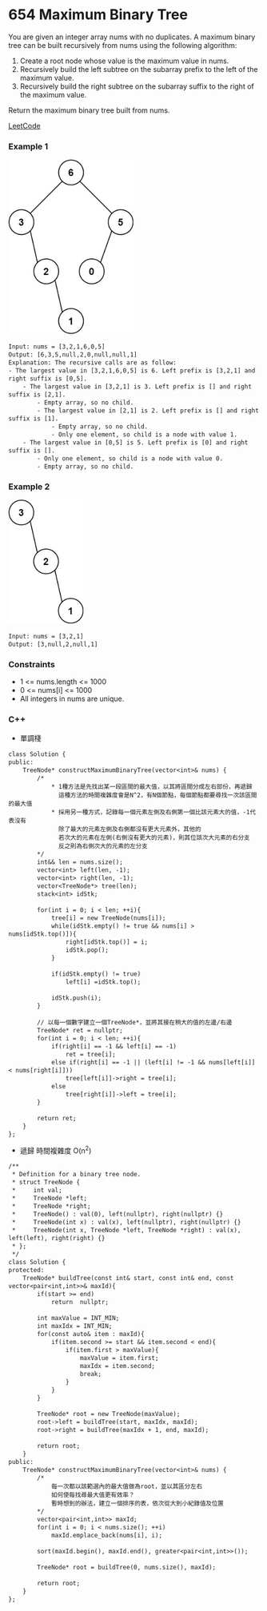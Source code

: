 # 654 Maximum Binary Tree

You are given an integer array nums with no duplicates. A maximum binary tree can be built recursively from nums using the following algorithm:

1. Create a root node whose value is the maximum value in nums.  
2. Recursively build the left subtree on the subarray prefix to the left of the maximum value.  
3. Recursively build the right subtree on the subarray suffix to the right of the maximum value.  

Return the maximum binary tree built from nums.
 
 
[LeetCode](https://leetcode.cn/problems/maximum-binary-tree/)

### Example 1

<img src="img/654_1.jpg" width = "250"/>

```
Input: nums = [3,2,1,6,0,5]
Output: [6,3,5,null,2,0,null,null,1]
Explanation: The recursive calls are as follow:
- The largest value in [3,2,1,6,0,5] is 6. Left prefix is [3,2,1] and right suffix is [0,5].
    - The largest value in [3,2,1] is 3. Left prefix is [] and right suffix is [2,1].
        - Empty array, so no child.
        - The largest value in [2,1] is 2. Left prefix is [] and right suffix is [1].
            - Empty array, so no child.
            - Only one element, so child is a node with value 1.
    - The largest value in [0,5] is 5. Left prefix is [0] and right suffix is [].
        - Only one element, so child is a node with value 0.
        - Empty array, so no child.
```

### Example 2

<img src="img/654_2.jpg" width = "150"/>

```
Input: nums = [3,2,1]
Output: [3,null,2,null,1]
```

### Constraints

* 1 <= nums.length <= 1000
* 0 <= nums[i] <= 1000
* All integers in nums are unique.

### C++ 

* 單調棧
```
class Solution {
public:
    TreeNode* constructMaximumBinaryTree(vector<int>& nums) {
        /*
            * 1種方法是先找出某一段區間的最大值，以其將區間分成左右部份，再遞歸
              這種方法的時間複雜度會是N^2，有N個節點，每個節點都要尋找一次該區間的最大值
            * 採用另一種方式，記錄每一個元素左側及右側第一個比該元素大的值，-1代表沒有
              除了最大的元素左側及右側都沒有更大元素外，其他的
              若次大的元素在左側(右側沒有更大的元素)，則其位該次大元素的右分支
              反之則為右側次大的元素的左分支
        */
        int&& len = nums.size();
        vector<int> left(len, -1);
        vector<int> right(len, -1);
        vector<TreeNode*> tree(len);
        stack<int> idStk;

        for(int i = 0; i < len; ++i){
            tree[i] = new TreeNode(nums[i]);
            while(idStk.empty() != true && nums[i] > nums[idStk.top()]){
                right[idStk.top()] = i;
                idStk.pop();
            }

            if(idStk.empty() != true)
                left[i] =idStk.top();
            
            idStk.push(i);
        }

        // 以每一個數字建立一個TreeNode*，並將其接在稍大的值的左邊/右邊
        TreeNode* ret = nullptr;
        for(int i = 0; i < len; ++i){
            if(right[i] == -1 && left[i] == -1)
                ret = tree[i];
            else if(right[i] == -1 || (left[i] != -1 && nums[left[i]] < nums[right[i]]))
                tree[left[i]]->right = tree[i];
            else
                tree[right[i]]->left = tree[i];
        }

        return ret;
    }
};
```

* 遞歸 時間複雜度 O(n<sup>2</sup>)

```
/**
 * Definition for a binary tree node.
 * struct TreeNode {
 *     int val;
 *     TreeNode *left;
 *     TreeNode *right;
 *     TreeNode() : val(0), left(nullptr), right(nullptr) {}
 *     TreeNode(int x) : val(x), left(nullptr), right(nullptr) {}
 *     TreeNode(int x, TreeNode *left, TreeNode *right) : val(x), left(left), right(right) {}
 * };
 */
class Solution {
protected:
    TreeNode* buildTree(const int& start, const int& end, const vector<pair<int,int>>& maxId){
        if(start >= end)
            return  nullptr;

        int maxValue = INT_MIN;
        int maxIdx = INT_MIN;
        for(const auto& item : maxId){
            if(item.second >= start && item.second < end){
                if(item.first > maxValue){
                    maxValue = item.first;
                    maxIdx = item.second;
                    break;
                }
            }
        }

        TreeNode* root = new TreeNode(maxValue);
        root->left = buildTree(start, maxIdx, maxId);
        root->right = buildTree(maxIdx + 1, end, maxId);

        return root;
    }
public:
    TreeNode* constructMaximumBinaryTree(vector<int>& nums) {
        /*
            每一次都以該範選內的最大值做為root，並以其區分左右
            如何使每找尋最大值更有效率？
            暫時想到的辦法，建立一個排序的表，依次從大到小紀錄值及位置
        */
        vector<pair<int,int>> maxId;
        for(int i = 0; i < nums.size(); ++i)
            maxId.emplace_back(nums[i], i);
        
        sort(maxId.begin(), maxId.end(), greater<pair<int,int>>());

        TreeNode* root = buildTree(0, nums.size(), maxId);

        return root;
    }
};
```